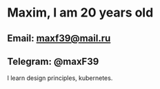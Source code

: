 # Maxim, I am 20 years old  

## Email: maxf39@mail.ru  
## Telegram: @maxF39  
I learn design principles, kubernetes.  
